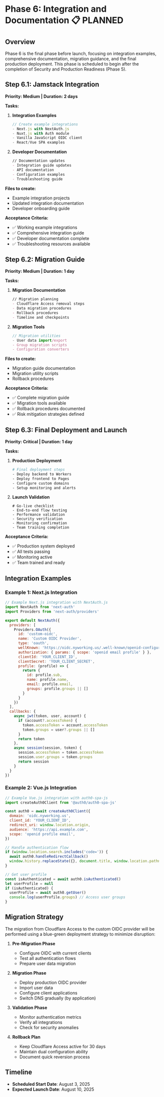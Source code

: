 # Phase 6: Integration and Documentation 📋 **PLANNED**

## Overview
Phase 6 is the final phase before launch, focusing on integration examples, comprehensive documentation, migration guidance, and the final production deployment. This phase is scheduled to begin after the completion of Security and Production Readiness (Phase 5).

## Step 6.1: Jamstack Integration
**Priority: Medium | Duration: 2 days**

**Tasks:**
1. **Integration Examples**
   ```javascript
   // Create example integrations
   - Next.js with NextAuth.js
   - Nuxt.js with Auth module
   - Vanilla JavaScript OIDC client
   - React/Vue SPA examples
   ```

2. **Developer Documentation**
   ```markdown
   // Documentation updates
   - Integration guide updates
   - API documentation
   - Configuration examples
   - Troubleshooting guide
   ```

**Files to create:**
- Example integration projects
- Updated integration documentation
- Developer onboarding guide

**Acceptance Criteria:**
- ✅ Working example integrations
- ✅ Comprehensive integration guide
- ✅ Developer documentation complete
- ✅ Troubleshooting resources available

## Step 6.2: Migration Guide
**Priority: Medium | Duration: 1 day**

**Tasks:**
1. **Migration Documentation**
   ```markdown
   // Migration planning
   - Cloudflare Access removal steps
   - Data migration procedures
   - Rollback procedures
   - Timeline and checkpoints
   ```

2. **Migration Tools**
   ```typescript
   // Migration utilities
   - User data import/export
   - Group migration scripts
   - Configuration converters
   ```

**Files to create:**
- Migration guide documentation
- Migration utility scripts
- Rollback procedures

**Acceptance Criteria:**
- ✅ Complete migration guide
- ✅ Migration tools available
- ✅ Rollback procedures documented
- ✅ Risk mitigation strategies defined

## Step 6.3: Final Deployment and Launch
**Priority: Critical | Duration: 1 day**

**Tasks:**
1. **Production Deployment**
   ```bash
   # Final deployment steps
   - Deploy backend to Workers
   - Deploy frontend to Pages
   - Configure custom domains
   - Setup monitoring and alerts
   ```

2. **Launch Validation**
   ```
   # Go-live checklist
   - End-to-end flow testing
   - Performance validation
   - Security verification
   - Monitoring confirmation
   - Team training completion
   ```

**Acceptance Criteria:**
- ✅ Production system deployed
- ✅ All tests passing
- ✅ Monitoring active
- ✅ Team trained and ready

## Integration Examples

### Example 1: Next.js Integration
```javascript
// Example Next.js integration with NextAuth.js
import NextAuth from 'next-auth'
import Providers from 'next-auth/providers'

export default NextAuth({
  providers: [
    Providers.OAuth({
      id: 'custom-oidc',
      name: 'Custom OIDC Provider',
      type: 'oauth',
      wellKnown: 'https://oidc.nyworking.us/.well-known/openid-configuration',
      authorization: { params: { scope: 'openid email profile' } },
      clientId: 'YOUR_CLIENT_ID',
      clientSecret: 'YOUR_CLIENT_SECRET',
      profile: (profile) => {
        return {
          id: profile.sub,
          name: profile.name,
          email: profile.email,
          groups: profile.groups || []
        }
      }
    })
  ],
  callbacks: {
    async jwt(token, user, account) {
      if (account?.accessToken) {
        token.accessToken = account.accessToken
        token.groups = user?.groups || []
      }
      return token
    },
    async session(session, token) {
      session.accessToken = token.accessToken
      session.user.groups = token.groups
      return session
    }
  }
})
```

### Example 2: Vue.js Integration
```javascript
// Example Vue.js integration with auth0-spa-js
import createAuth0Client from '@auth0/auth0-spa-js'

const auth0 = await createAuth0Client({
  domain: 'oidc.nyworking.us',
  client_id: 'YOUR_CLIENT_ID',
  redirect_uri: window.location.origin,
  audience: 'https://api.example.com',
  scope: 'openid profile email',
})

// Handle authentication flow
if (window.location.search.includes('code=')) {
  await auth0.handleRedirectCallback()
  window.history.replaceState({}, document.title, window.location.pathname)
}

// Get user profile
const isAuthenticated = await auth0.isAuthenticated()
let userProfile = null
if (isAuthenticated) {
  userProfile = await auth0.getUser()
  console.log(userProfile.groups) // Access user groups
}
```

## Migration Strategy

The migration from Cloudflare Access to the custom OIDC provider will be performed using a blue-green deployment strategy to minimize disruption:

1. **Pre-Migration Phase**
   - Configure OIDC with current clients
   - Test all authentication flows
   - Prepare user data migration

2. **Migration Phase**
   - Deploy production OIDC provider
   - Import user data
   - Configure client applications
   - Switch DNS gradually (by application)

3. **Validation Phase**
   - Monitor authentication metrics
   - Verify all integrations
   - Check for security anomalies

4. **Rollback Plan**
   - Keep Cloudflare Access active for 30 days
   - Maintain dual configuration ability
   - Document quick reversion process

## Timeline
- **Scheduled Start Date**: August 3, 2025
- **Expected Launch Date**: August 10, 2025
